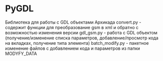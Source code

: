 # PyGDL
Библиотека для работы с GDL объектами Архикада
convert.py - содержит функции для преобразование gsm в xml и обратно с возможностью изменения версии
gdl_gsm.py - работа с GDL объектом (получение/изменение списка параметров, добавление/просмотр кода на вкладках, получение типа элемента)
batch_modify.py - пакетное изменение файлов с добавлением кода и параметров из папки MODYFY_DATA
